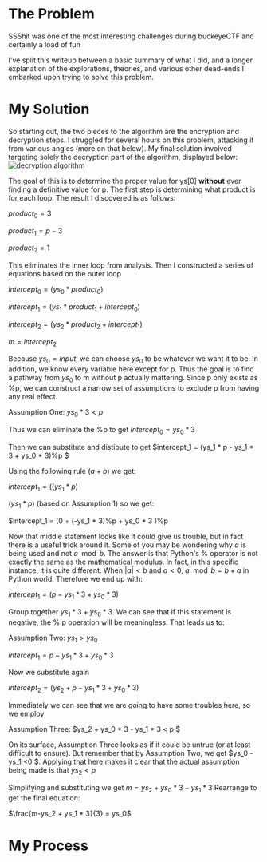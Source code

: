 # The Problem
SSShit was one of the most interesting challenges during buckeyeCTF and certainly a load of fun

I've split this writeup between a basic summary of what I did, and a longer explanation of the explorations, theories, and various other dead-ends I embarked upon trying to solve this problem. 

# My Solution

So starting out, the two pieces to the algorithm are the encryption and decryption steps.
I struggled for several hours on this problem, attacking it from various angles (more on that below). 
My final solution involved targeting solely the decryption part of the algorithm, displayed below:
![decryption algorithm](https://github.com/wacky9/buckeyectfWriteups/IMG/SSShitDecryption.png)

The goal of this is to determine the proper value for ys[0] **without** ever finding a definitive value for p.
The first step is determining what product is for each loop. The result I discovered is as follows:

$product_0 = 3$

$product_1 = p-3$

$product_2 = 1$

This eliminates the inner loop from analysis. Then I constructed a series of equations based on the outer loop

$intercept_0 = (ys_0 * product_0)%p$

$intercept_1 = (ys_1 * product_1 + intercept_0)%p$

$intercept_2 = (ys_2 * product_2 + intercept_1)%p$

$m = intercept_2$

Because $ys_0 = input$, we can choose $ys_0$ to be whatever we want it to be. In addition, we know every variable here except for p. Thus the goal is to find a pathway from $ys_0$ to m without p actually mattering. Since p only exists as %p, we can construct a narrow set of assumptions to exclude p from having any real effect.

Assumption One: $ys_0 * 3 < p$

Thus we can eliminate the %p to get $intercept_0 = ys_0*3$

Then we can substitute and distibute to get $intercept_1 = (ys_1 * p - ys_1 * 3 + ys_0 * 3)%p $

Using the following rule $(a+b)%p = (a%p + b%p)%p$ we get:

$intercept_1 = ((ys_1 * p)%p + (-ys_1 * 3)%p + (ys_0 * 3)%p) % p$

$(ys_1 * p)%p = 0 and (ys_0 * 3) % p = ys_0 * 3$ (based on Assumption 1) so we get:

$intercept_1 = (0 + (-ys_1 * 3)%p + ys_0 * 3 )%p

Now that middle statement looks like it could give us trouble, but in fact there is a useful trick around it. Some of you may be wondering why $a % b$ is being used and not $a \mod b$. The answer is that Python's % operator is not exactly the same as the mathematical modulus. In fact, in this specific instance, it is quite different. When $|a| < b$ and $a<0$, $a \mod b = b + a$ in Python world. Therefore we end up with: 

$intercept_1 = (p - ys_1 * 3 + ys_0 * 3 )%p$

Group together $ys_1 * 3 + ys_0 * 3$. We can see that if this statement is negative, the % p operation will be meaningless. That leads us to:

Assumption Two: $ys_1 > ys_0$

$intercept_1 = p - ys_1 * 3 + ys_0 * 3$

Now we substitute again

$intercept_2 = (ys_2 + p - ys_1 * 3 + ys_0 * 3)%p$

Immediately we can see that we are going to have some troubles here, so we employ 

Assumption Three: $ys_2 + ys_0 * 3 - ys_1 * 3 < p $

On its surface, Assumption Three looks as if it could be untrue (or at least difficult to ensure). But remember that by Assumption Two, we get $ys_0 - ys_1 <0 $.  Applying that here makes it clear that the actual assumption being made is that $ys_2 < p$

Simplifying and substituting we get $m = ys_2 + ys_0 * 3 - ys_1 * 3$ Rearrange to get the final equation:

$\frac{m-ys_2 + ys_1 * 3}{3} = ys_0$

# My Process

